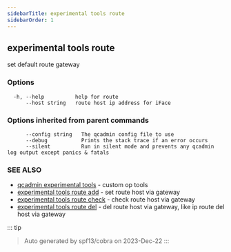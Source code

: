 ```yaml
---
sidebarTitle: experimental tools route
sidebarOrder: 1
---
```


## experimental tools route

set default route gateway

### Options

```
  -h, --help          help for route
      --host string   route host ip address for iFace
```

### Options inherited from parent commands

```
      --config string   The qcadmin config file to use
      --debug           Prints the stack trace if an error occurs
      --silent          Run in silent mode and prevents any qcadmin log output except panics & fatals
```

### SEE ALSO

* [qcadmin experimental tools](experimental_tools.md)	 - custom op tools
* [experimental tools route add](experimental_tools_route_add.md)	 - set route host via gateway
* [experimental tools route check](experimental_tools_route_check.md)	 - check route host via gateway
* [experimental tools route del](experimental_tools_route_del.md)	 - del route host via gateway, like ip route del host via gateway

::: tip
>Auto generated by spf13/cobra on 2023-Dec-22
:::
